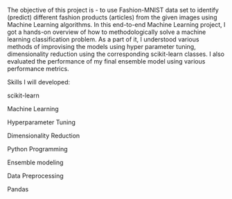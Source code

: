 The objective of this project is - to use Fashion-MNIST data set to identify (predict) different fashion products (articles) from the given images using Machine Learning algorithms.  In this end-to-end Machine Learning project, I got a hands-on overview of how to methodologically solve a machine learning classification problem. As a part of it, I understood various methods of improvising the models using hyper parameter tuning, dimensionality reduction using the corresponding scikit-learn classes. I also evaluated the performance of my final ensemble model using various performance metrics.

Skills I will developed:

scikit-learn

Machine Learning

Hyperparameter Tuning

Dimensionality Reduction

Python Programming

Ensemble modeling

Data Preprocessing

Pandas
